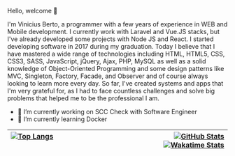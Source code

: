 Hello, welcome 👋

I'm Vinicius Berto, a programmer with a few years of experience in WEB and Mobile development. I currently work with Laravel and Vue.JS stacks, but I've already developed some projects with Node JS and React. I started developing software in 2017 during my graduation. Today I believe that I have mastered a wide range of technologies including HTML, HTML5, CSS, CSS3, SASS, JavaScript, jQuery, Ajax, PHP, MySQL as well as a solid knowledge of Object-Oriented Programming and some design patterns like MVC, Singleton, Factory, Facade, and Observer and of course always looking to learn more every day. So far, I've created systems and apps that I'm very grateful for, as I had to face countless challenges and solve big problems that helped me to be the professional I am.

- 🔭 I’m currently working on SCC Check with Software Engineer
- 🌱 I’m currently learning Docker


[![Top Langs](https://github-readme-stats.vercel.app/api/top-langs/?username=viniciusberto&langs_count=8&theme=dark)](https://viniciusberto.com)&nbsp;&nbsp;&nbsp;&nbsp;&nbsp;&nbsp;&nbsp;&nbsp;&nbsp;&nbsp;&nbsp;&nbsp;&nbsp;&nbsp;&nbsp;&nbsp;&nbsp;&nbsp;&nbsp;&nbsp;&nbsp;&nbsp;&nbsp;&nbsp;&nbsp;&nbsp;&nbsp;&nbsp;&nbsp;&nbsp;&nbsp;&nbsp;&nbsp;&nbsp;&nbsp;&nbsp;&nbsp;&nbsp;&nbsp;&nbsp;&nbsp;&nbsp;&nbsp;&nbsp;&nbsp;&nbsp;&nbsp;&nbsp;&nbsp;&nbsp;&nbsp;&nbsp;&nbsp;&nbsp;&nbsp;| [![GitHub Stats](https://github-readme-stats.vercel.app/api?username=viniciusberto&hide=contribs,prs&show_icons=true&count_private=true&theme=dark)](https://viniciusberto.com) [![Wakatime Stats](https://github-readme-stats.vercel.app/api/wakatime?username=viniciusberto&theme=dark&langs_count=10)](https://github.com/anuraghazra/github-readme-stats)
:--------- | -------:
